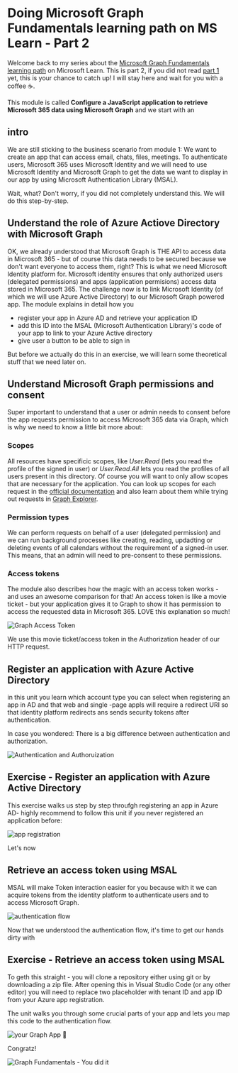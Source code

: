 # Doing Microsoft Graph Fundamentals learning path on MS Learn - Part 2

Welcome back to my series about the [Microsoft Graph Fundamentals learning path](https://docs.microsoft.com/en-us/learn/paths/m365-msgraph-fundamentals/) on Microsoft Learn. This is part 2, if you did not read [part 1](https://m365princess.com/microsoft-graph-fundamentals-learning-path-module-1/) yet, this is your chance to catch up! I will stay here and wait for you with a coffee ☕. 

This module is called **Configure a JavaScript application to retrieve Microsoft 365 data using Microsoft Graph** and we start with an

## intro

We are still sticking to the business scenario from module 1: We want to create an app that can access email, chats, files, meetings. To authenticate users, Microsoft 365 uses Microsoft Identity and we will need to use Microsoft Identity and Microsoft Graph to get the data we want to display in our app by using Microsoft Authentication Library (MSAL).

Wait, what? Don't worry, if you did not completely understand this. We will do this step-by-step.

## Understand the role of Azure Actiove Directory with Microsoft Graph

OK, we already understood that Microsoft Graph is THE API to access data in Microsoft 365 - but of course this data needs to be secured because we don't want everyone to access them, right? This is what we need Microsoft Identity platform for. Microsoft identity ensures that only authorized users (delegated permissions) and apps (application permisions) access data stored in Microsoft 365. The challenge now is to link Microsoft Identity (of which we will use Azure Active Directory) to our Microsoft Graph powered app. The module explains in detail how you 

* register your app in Azure AD and retrieve your application ID
* add this ID into the MSAL (Microsoft Authentication Library)'s code of your app to link to your Azure Active directory
* give user a button to be able to sign in

But before we actually do this in an exercise, we will learn some theoretical stuff that we need later on. 

## Understand Microsoft Graph permissions and consent

Super important to understand that a user or admin needs to consent before the app requests permission to access Microsoft 365 data via Graph, which is why we need to know a little bit more about:

### Scopes

All resources have specificic scopes, like *User.Read* (lets you read the profile of the signed in user) or *User.Read.All* lets you read the profiles of all users present in this directory. Of course you will want to only allow scopes that are necessary for the application. You can look up scopes for each request in the [official documentation](https://docs.microsoft.com/en-us/graph/api/overview?toc=.%2Fref%2Ftoc.json&view=graph-rest-1.0) and also learn about them while trying out requests in [Graph Explorer](https://aka.ms/ge).

### Permission types

We can perform requests on behalf of a user (delegated permission) and we can run background processes like creating, reading, updadting or deleting events of all calendars without the requirement of a signed-in user. This means, that an admin will need to pre-consent to these permissions. 

### Access tokens 

The module also describes how the magic with an access token works - and uses an awesome comparison for that! An access token is like a movie ticket - but your application gives it to Graph to show it has permission to access the requested data in Microsoft 365. LOVE this explanation so much! 

![Graph Access Token](https://github.com/LuiseFreese/blog/blob/main/media/GraphFun/GraphAccessTokenTicket.png)

We use this movie ticket/access token in the Authorization header of our HTTP request. 

## Register an application with Azure Active Directory

in this unit you learn which account type you can select when registering an app in AD and that web and single -page appls will require a redirect URI so that identity platform redirects ans sends security tokens after authentication. 

In case you wondered: There is a big difference between authentication and authorization. 

![Authentication and Authoruization](https://github.com/LuiseFreese/blog/blob/main/media/GraphFun/GraphFunAuth.png)

## Exercise - Register an application with Azure Active Directory

This exercise walks us step by step throufgh registering an app in Azure AD- highly recommend to follow this unit if you never registered an application before:

![app registration](https://github.com/LuiseFreese/blog/blob/main/media/GraphFun/appreg.png)

Let's now 

## Retrieve an access token using MSAL

MSAL will make Token interaction easier for you because with it we can acquire tokens from the identity platform to authenticate users and to access Microsoft Graph. 

![authentication flow](https://github.com/LuiseFreese/blog/blob/main/media/GraphFun/auth.gif)

Now that we understood the authentication flow, it's time to get our hands dirty with

## Exercise - Retrieve an access token using MSAL

To geth this straight - you will clone a repository either using git or by downloading a zip file. After opening this in Visual Studio Code (or any other editor) you will need to replace two placeholder with tenant ID and app ID from your Azure app registration. 

The unit walks you through some crucial parts of your app and lets you map this code to the authentication flow. 

![your Graph App 🚀](https://github.com/LuiseFreese/blog/blob/main/media/GraphFun/GraphApp.png)

Congratz! 

![Graph Fundamentals - You did it](https://github.com/LuiseFreese/blog/blob/main/media/GraphFun/GraphFun-didit2.png)



